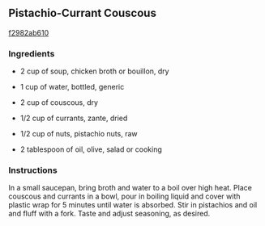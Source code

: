 ## Pistachio-Currant Couscous

[f2982ab610](http://www.foodnetwork.com/recipes/aida-mollenkamp/pistachio-currant-couscous-recipe.html)

### Ingredients

 - 2 cup of soup, chicken broth or bouillon, dry

 - 1 cup of water, bottled, generic

 - 2 cup of couscous, dry

 - 1/2 cup of currants, zante, dried

 - 1/2 cup of nuts, pistachio nuts, raw

 - 2 tablespoon of oil, olive, salad or cooking

### Instructions

In a small saucepan, bring broth and water to a boil over high heat. Place couscous and currants in a bowl, pour in boiling liquid and cover with plastic wrap for 5 minutes until water is absorbed. Stir in pistachios and oil and fluff with a fork. Taste and adjust seasoning, as desired.